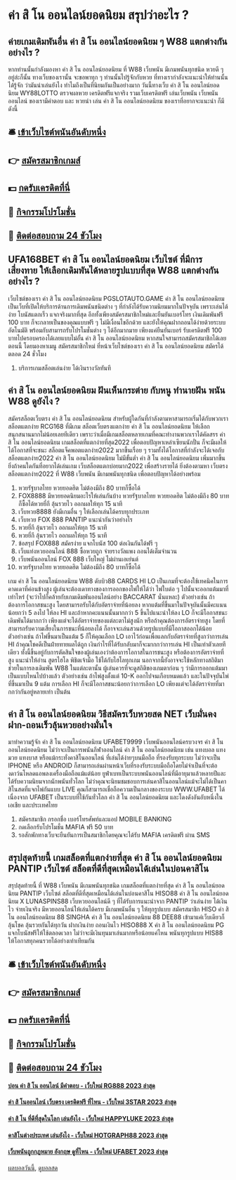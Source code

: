 # ค่า สิ โน ออนไลน์ยอดนิยม สรุปว่าอะไร ?
## ค่ายเกมเดิมพันอื่น ค่า สิ โน ออนไลน์ยอดนิยม ๆ W88 แตกต่างกันอย่างไร ?
หากท่านนั้นกำลังมองหา ค่า สิ โน ออนไลน์ยอดนิยม ที่ W88 เว็บพนัน มีเกมพนันทุกชนิด หวยดี ๆ อยู่ล่ะก็นั้น ทางเว็บของเรานั้น จะขอพาทุก ๆ ท่านนั้นไปรู้จักกับหวย ที่ทางเรากำลังจะแนะนำให้ท่านนั้นได้รู้จัก ว่ามันน่าเล่นยังไง ทำไมถึงเป็นที่นิยมกันเป็นอย่างมาก วันนี้ทางเว็บ ค่า สิ โน ออนไลน์ยอดนิยม WY88LOTTO ตรวจผลหวย เครดิตฟรีแจกจริง รวมเว็บเครดิตฟรี เล่นเว็บพนัน เว็บพนันออนไลน์ ของเรามีคำตอบ และ หวยน่า เล่น ค่า สิ โน ออนไลน์ยอดนิยม ของเราที่อยากจะแนะนำ ก็มี ดังนี้

## 🛎 [เข้าเว็บไซต์พนันอันดับหนึ่ง](https://bit.ly/3SdLNi2)
## 👉 [สมัครสมาชิกเกมส์](https://bit.ly/3SdLNi2)
## 💵 [กดรับเครดิตที่นี่](https://bit.ly/3dyRKHj)
## 👑 [กิจกรรมโปรโมชั่น](https://bit.ly/3dyRKHj)
## 📱 [ติดต่อสอบถาม 24 ชัวโมง](https://bit.ly/3dyRKHj)

## UFA168BET ค่า สิ โน ออนไลน์ยอดนิยม เว็บไซต์ ที่มีการเสี่ยงทาย ให้เลือกเดิมพันได้หลายรูปแบบที่สุด W88 แตกต่างกันอย่างไร ?
เว็บไซต์ของเรา ค่า สิ โน ออนไลน์ยอดนิยม PGSLOTAUTO.GAME ค่า สิ โน ออนไลน์ยอดนิยม เป็นเว็บที่เปิดให้บริการด้านการเดิมพนันชนิดต่าง ๆ ที่กำลังได้รับความนิยมมากในปัจจุบัน เพราะเล่นได้ง่าย โบนัสแตกเร็ว แจกจริงมากที่สุด อีกทั้งเพียงสมัครสมาชิกใหม่และยืนยันเบอร์โทร เงินเดิมพันฟรี 100 บาท ก็จะกลายเป็นของคุณแบบฟรี ๆ ไม่มีเงื่อนไขอีกด้วย และยังให้คุณฝากถอนได้ง่ายด้วยระบบอัตโนมัติ พร้อมกับสามารถรับโปรโมชั่นต่าง ๆ ได้อีกมากมาย เพียงแค่ยืนยันเบอร์ รับเครดิตฟรี 100 บาทไปครอบครองได้เลยแบบไม่อั้น ค่า สิ โน ออนไลน์ยอดนิยม หากสนใจสามารถสมัครสมาชิกได้เลยตอนนี้ โดยมองหาเมนู สมัครสมาชิกใหม่ ที่หน้าเว็บไซต์ของเรา ค่า สิ โน ออนไลน์ยอดนิยม สมัครได้ตลอด 24 ชั่วโมง
1. บริการเกมสล็อตเล่นง่าย ได้เงินรางวัลทันที

## ค่า สิ โน ออนไลน์ยอดนิยม ฝันเห็นกระต่าย กับหนู ทํานายฝัน พนัน W88 ดูยังไง ?
สมัครสล็อตเว็บตรง ค่า สิ โน ออนไลน์ยอดนิยม สำหรับผู้ใดกันที่กำลังตามหาสามารถเริ่มได้กับพวกเรา สล็อตแตกง่าย RCG168 ที่มีเกม สล็อตเว็บตรงแตกง่าย ค่า สิ โน ออนไลน์ยอดนิยม ให้เลือกสนุกสนานมากไม่น้อยเลยทีเดียว เพราะว่าเมื่อมีเกมสล็อตหลายเกมที่คณะทำงานพวกเราได้คัดสรร ค่า สิ โน ออนไลน์ยอดนิยม เกมสล็อตที่แตกง่ายที่สุด2022 เพื่อตอบปัญหาเหล่าเซียนนักปั่น ก็จะมีผลให้ได้โอกาสที่จะชนะ สล็อตแจ็คพอตแตกง่าย2022 มากขึ้นเรื่อย ๆ รวมทั้งได้โอกาสที่กำลังจะได้เจอกับ สล็อตแตกง่าย2022 ค่า สิ โน ออนไลน์ยอดนิยม ไม่มีขั้นต่ำ ค่า สิ โน ออนไลน์ยอดนิยม เพิ่มมากขึ้น ยิ่งถ้าคนใดกันที่อยากได้เล่นเกม เว็บสล็อตแตกบ่อยมาก2022 เพื่อสร้างรายได้ ยิ่งต้องตามหา เว็บตรงสล็อตแตกง่าย2022 ที่ W88 เว็บพนัน มีเกมพนันทุกชนิด เพื่อตอบปัญหาได้อย่างพร้อม
1. หวยรัฐบาลไทย หวยยอดฮิต ไม่ต้องมีถึง 80 บาทก็ซื้อได้
2. FOX8888 มีหวยยอดนิยมอะไรให้เล่นกันบ้าง หวยรัฐบาลไทย หวยยอดฮิต ไม่ต้องมีถึง 80 บาทก็ซื้อได้หวยยี่กี ลุ้นรวยไว ออกผลให้ทุก 15 นาที
3. เว็บหวย8888 ยังมีเกมอื่น ๆ ให้เลือกเล่นได้ครบทุกประเภท
4. เว็บหวย FOX 888 PANTIP แนะนำกันว่าอย่างไร
5. หวยยี่กี ลุ้นรวยไว ออกผลให้ทุก 15 นาที
6. หวยยี่กี ลุ้นรวยไว ออกผลให้ทุก 15 นาที
7. ข้อสรุป FOX888 สมัครง่าย แจกโบนัส 100 ต่อเงินกันได้ฟรี ๆ
8. เว็บแท่งหวยออนไลน์ 888 ซื้อหวยถูก จ่ายรางวัลแพง ถอนได้เต็มจำนวน
9. เว็บพนันออนไลน์ FOX 888 เว็บใหญ่ ไม่ผ่านเอเย่นต์
10. หวยรัฐบาลไทย หวยยอดฮิต ไม่ต้องมีถึง 80 บาทก็ซื้อได้

เกม ค่า สิ โน ออนไลน์ยอดนิยม W88 ดับบิว88 CARDS HI LO เป็นเกมที่จะต้องใช้เทคนิคในการคาดเดาที่ค่อนข้างสูง ผู้เล่นจะต้องเดาทางของการออกของไพ่ให้ได้ว่า ไพ่ใบต่อ ๆ ไปนั้นจะออกแต้มมาที่เท่าไหร่ (จะว่าไปก็คล้ายกับเกมเดิมพันออนไลน์อย่าง BACCARAT นั่นแหละ) ตัวอย่างเช่น ถ้าต้องการโอกาสชนะสูง โดยสามารถรับได้กับอัตราจ่ายที่น้อยลง หากแต้มที่ขึ้นมาในปัจจุบันนั้นมีคะแนนน้อยกว่า 5 ลงไป ให้ลง HI และถ้าหากคะแนนนั้นมากกว่า 5 ขึ้นไปแนะนำให้ลง LO ก็จะมีโอกาสชนะเดิมพันได้มากกว่า เพียงแต่จะได้อัตราจ่ายของแต่ละตาไม่สูงนัก
หรือถ้าคุณต้องการอัตราจ่ายสูง โดยที่สามารถรับความเสี่ยงในการชนะที่น้อยลงได้ ก็อาจจะเล่นสวนด้วยรูปแบบที่มีโอกาสออกได้น้อย ตัวอย่างเช่น ถ้าไพ่ขึ้นมาเป็นแต้ม 5 ก็ให้คุณเลือก LO เอาไว้ก่อนเพื่อแลกกับอัตราจ่ายที่สูงกว่าการเล่น HI ถ้าคุณโชคดีเป็นฝ่ายทายผลได้ถูก เงินกำไรที่ได้รับกลับมาก็จะมากกว่าการเล่น HI เป็นเท่าตัวเลยทีเดียว ทั้งนี้ขึ้นอยู่กับการตัดสินใจของผู้เล่นเองว่าต้องการโอกาสในการชนะสูง หรือต้องการอัตราจ่ายที่สูง
แนะนำให้อ่าน สูตรไฮโล พิชิตเจ้ามือ ใช้ได้กับไฮโลทุกเกม
นอกจากนี้ยังอาจจะใช้หลักทางสถิติมาช่วยในการลงเดิมพัน W88 ในแต่ละตานั้น ผู้เล่นควรที่จะดูสถิติของเกมตาก่อน ๆ ว่ามีการออกแต้มมาเป็นแบบไหนไปบ้างแล้ว ตัวอย่างเช่น ถ้าไพ่สูงตั้งแต่ 10-K ออกไปจนเกือบหมดแล้ว และในปัจจุบันไพ่ที่ขึ้นมาเป็น 9 แต้ม การเลือก HI ก็จะมีโอกาสชนะน้อยกว่าการเลือก LO เพียงแต่จะได้อัตราจ่ายที่มากกว่ากันอยู่หลายเท่า เป็นต้น

## ค่า สิ โน ออนไลน์ยอดนิยม วิธีสมัครเว็บหวยสด NET เว็บมั่นคงฝาก-ถอนเร็วลุ้นหวยอย่างมั่นใจ
มาทำความรู้จัก ค่า สิ โน ออนไลน์ยอดนิยม UFABET9999 เว็บพนันออนไลน์ครบวงจร ค่า สิ โน ออนไลน์ยอดนิยม ไม่ว่าจะเป็นการพนันกีฬาออนไลน์ ค่า สิ โน ออนไลน์ยอดนิยม เช่น แทงบอล แทงมวย แทงบาส หรือแม้กระทั่งคาสิโนออนไลน์ ที่เล่นได้ง่ายๆบนมือถือ ที่รองรับทุกระบบ ไม่ว่าจะเป็น IPHONE หรือ ANDROID ก็สามารถเล่นผ่านหน้าเว็บที่รองรับระบบมือถือโดยไม่จำเป็นที่จะต้องดาว์นโหลดแอพลงเครื่องมือถือแม้แต่น้อย ยูฟ่าเบทเป็นระบบพนันออนไลน์ที่มีอายุมาแล้วหลายปีและได้รับความนิยมจากนักพนันทั่วโลก ไม่ว่าคุณจะนิยมชมชอบการเล่นคาสิโนออนไลน์แม้จะไม่ได้เป็นคาสิโนสดที่แจกไพ่กันแบบ LIVE คุณก็สามารถเชื่อถือความเป็นกลางของระบบ WWW.UFABET ได้เนื่องจาก UFABET เป็นระบบที่ใช้กันทั่วโลก ค่า สิ โน ออนไลน์ยอดนิยม และโดงดังอันอับหนึ่งในเอเชีย และประเทศไทย
1. สมัครสมาชิก กรอกชื่อ เบอร์โทรศัพท์และแอป MOBILE BANKING
2. กดเลือกรับโปรโมชั่น MAFIA ฟรี 50 บาท
3. รอสักพักทางเว็บจะยืนยันการเป็นสมาชิกโดยคุณจะได้รับ MAFIA เครดิตฟรี ผ่าน SMS

## สรุปสุดท้ายนี้ เกมสล็อตที่แตกง่ายที่สุด ค่า สิ โน ออนไลน์ยอดนิยม PANTIP เว็บไซต์ สล็อตที่ดีที่สุดเหมือนได้เล่นในบ่อนคาสิโน
สรุปสุดท้ายนี้ ที่ W88 เว็บพนัน มีเกมพนันทุกชนิด เกมสล็อตที่แตกง่ายที่สุด ค่า สิ โน ออนไลน์ยอดนิยม PANTIP เว็บไซต์ สล็อตที่ดีที่สุดเหมือนได้เล่นในบ่อนคาสิโน HISO88 ค่า สิ โน ออนไลน์ยอดนิยม X LUNASPINS88 เว็บหวยออนไลน์ดี ๆ ที่ได้รับการแนะนำจาก PANTIP ว่าเล่นง่าย ได้เงินไว จ่ายเงินจริง มีหวยออนไลน์ให้เล่นได้ครบ มีเกมพนันอื่น ๆ ให้ทุกรูปแบบ สมัครสมาชิก HISO ค่า สิ โน ออนไลน์ยอดนิยม 88 SINGHA ค่า สิ โน ออนไลน์ยอดนิยม 88 DEE88 เข้ามาแค่เว็บเดียวก็ลุ้นโชค ลุ้นรวยกันได้ทุกวัน ฝากเงินง่าย ถอนเงินไว HISO888 X ค่า สิ โน ออนไลน์ยอดนิยม PG แจกโบนัสฟรีให้ใช้ตลอดเวลา ไม่ว่าจะมีเงินทุนมาเล่นมากหรือน้อยแค่ไหน พนันทุกรูปแบบ HIS88 ให้โอกาสทุกคนรวยได้อย่างเท่าเทียมกัน

## 🛎 [เข้าเว็บไซต์พนันอันดับหนึ่ง](https://bit.ly/3SdLNi2)
## 👉 [สมัครสมาชิกเกมส์](https://bit.ly/3SdLNi2)
## 💵 [กดรับเครดิตที่นี่](https://bit.ly/3dyRKHj)
## 👑 [กิจกรรมโปรโมชั่น](https://bit.ly/3dyRKHj)
## 📱 [ติดต่อสอบถาม 24 ชัวโมง](https://bit.ly/3dyRKHj)

#### [บ่อน ค่า สิ โน ออนไลน์ มีคำตอบ - เว็บใหม่ RG888 2023 ล่าสุด](https://atom.io/themes/บ่อน%20ค่า%20สิ%20โน%20ออนไลน์%20มีคำตอบ%20-%20เว็บใหม่%20rg888%202023%20ล่าสุด)
#### [ค่า สิ โนออนไลน์ เว็บตรง เครดิตฟรี ที่ไหน - เว็บใหม่ 3STAR 2023 ล่าสุด](https://atom.io/themes/ค่า%20สิ%20โนออนไลน์%20เว็บตรง%20เครดิตฟรี%20ที่ไหน%20-%20เว็บใหม่%203star%202023%20ล่าสุด)
#### [ค่า สิ โน ที่ดีที่สุดในโลก เล่นยังไง - เว็บใหม่ HAPPYLUKE 2023 ล่าสุด](https://atom.io/themes/ค่า%20สิ%20โน%20ที่ดีที่สุดในโลก%20เล่นยังไง%20-%20เว็บใหม่%20happyluke%202023%20ล่าสุด)
#### [คาสิโนต่างประเทศ เล่นยังไง - เว็บใหม่ HOTGRAPH88 2023 ล่าสุด](https://atom.io/themes/คาสิโนต่างประเทศ%20เล่นยังไง%20-%20เว็บใหม่%20hotgraph88%202023%20ล่าสุด)
#### [เว็บพนันถูกกฎหมาย อังกฤษ ดูที่ไหน - เว็บใหม่ UFABET 2023 ล่าสุด](https://atom.io/themes/เว็บพนันถูกกฎหมาย%20อังกฤษ%20ดูที่ไหน%20-%20เว็บใหม่%20ufabet%202023%20ล่าสุด)

[ผลบอลวันนี้](https://siamsport.tv "ผลบอลวันนี้"), [ดูบอลสด](https://siamsport.tv/ดูบอลสด "ดูบอลสด")